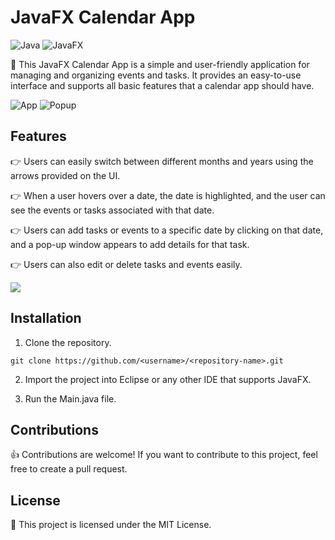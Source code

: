 # JavaFX Calendar App

<p>
  <img src="https://img.shields.io/badge/language-Java-orange.svg" alt="Java">
  <img src="https://img.shields.io/badge/GUI-JavaFX-blue.svg" alt="JavaFX">
</p>

📅 This JavaFX Calendar App is a simple and user-friendly application for managing and organizing events and tasks. It provides an easy-to-use interface and supports all basic features that a calendar app should have. 

![App](path/to/CalApp.jpg)
![Popup](path/to/Popup.jpg)


## Features

👉 Users can easily switch between different months and years using the arrows provided on the UI.

👉 When a user hovers over a date, the date is highlighted, and the user can see the events or tasks associated with that date.

👉 Users can add tasks or events to a specific date by clicking on that date, and a pop-up window appears to add details for that task.

👉 Users can also edit or delete tasks and events easily.

![](https://media.giphy.com/media/v1.Y2lkPTc5MGI3NjExNTc4YmNkZDA2ZGU0NGYyMDA5ZWNlOTYzZTQ1MmVmZTgyZDc2ZWI4NiZjdD1n/Tmc7uanXz8hUm2bjJM/giphy.gif)

## Installation

1. Clone the repository.

```git clone https://github.com/<username>/<repository-name>.git```

2. Import the project into Eclipse or any other IDE that supports JavaFX.

3. Run the Main.java file.

## Contributions

👍 Contributions are welcome! If you want to contribute to this project, feel free to create a pull request.

## License

📝 This project is licensed under the MIT License. 


